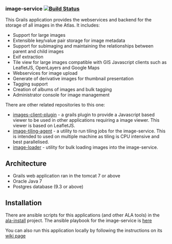 ### image-service   [![Build Status](https://travis-ci.org/bioatlas/image-service.svg?branch=master)](https://travis-ci.org/bioatlas/image-service)

This Grails application provides the webservices and backend for the storage of all images in the Atlas.
It includes:

* Support for large images
* Extensible key/value pair storage for image metadata
* Support for subimaging and maintaining the relationships between parent and child images
* Exif extraction
* Tile view for large images compatible with GIS Javascript clients such as LeafletJS, OpenLayers and Google Maps
* Webservices for image upload
* Generate of derivative images for thumbnail presentation
* Tagging support
* Creation of albums of images and bulk tagging
* Administrator console for image management

There are other related repositories to this one:
* [images-client-plugin](https://github.com/AtlasOfLivingAustralia/images-client-plugin) - a grails plugin to provide a Javascript based viewer to be used in other applications requiring a image viewer. This viewer is based on LeafletJS.
* [image-tiling-agent](https://github.com/AtlasOfLivingAustralia/image-tiling-agent) - a utility to run tiling jobs for the image-service. This is intended to used on multiple machine as tiling is CPU intensive and best parallelised.
* [image-loader](https://github.com/AtlasOfLivingAustralia/image-loader) - utility for bulk loading images into the image-service.

## Architecture

* Grails web application ran in the tomcat 7 or above
* Oracle Java 7
* Postgres database (9.3 or above)

## Installation

There are ansible scripts for this applications (and other ALA tools) in the [ala-install](https://github.com/AtlasOfLivingAustralia/ala-install) project. The ansible playbook for the image-service is [here](https://github.com/AtlasOfLivingAustralia/ala-install/blob/master/ansible/image-service.yml)

You can also run this application locally by following the instructions on its [wiki page](https://github.com/AtlasOfLivingAustralia/image-service/wiki)
